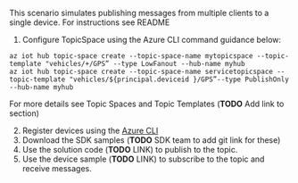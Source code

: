  This scenario simulates publishing messages from multiple clients to a single device. For instructions see README


 1.	Configure TopicSpace using the Azure CLI command guidance below:
 ```azurecli
az iot hub topic-space create --topic-space-name mytopicspace --topic-template "vehicles/+/GPS” --type LowFanout --hub-name myhub
az iot hub topic-space create --topic-space-name servicetopicspace --topic-template "vehicles/${principal.deviceid }/GPS”--type PublishOnly --hub-name myhub
```
  For more details see Topic Spaces and Topic Templates (**TODO** Add link to section)
  
2. Register devices using the [Azure CLI](https://docs.microsoft.com/cli/azure/iot/hub/device-identity?view=azure-cli-latest#az_iot_hub_device_identity_create) 
3. Download the SDK samples (**TODO** SDK team to add git link for these)
4. Use the solution code (**TODO** LINK) to publish to the topic.
5. Use the device sample (**TODO** LINK) to subscribe to the topic and receive messages.

 
